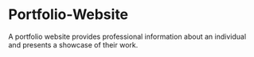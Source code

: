 # Portfolio-Website
 A portfolio website provides professional information about an individual and presents a showcase of their work.
